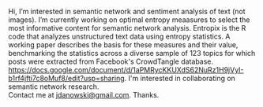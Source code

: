 Hi, I’m interested in semantic network and sentiment analysis of text (not images).
I’m currently working on optimal entropy meaasures to select the most informative content for semantic network analysis. Entropix is the R code that analyzes unstructured text data using entropy statistics.
A working paper describes the basis for these measures and their value, benchmarking the statistics across a diverse sample of 123 topics for which posts were extracted from Facebook's CrowdTangle database. https://docs.google.com/document/d/1aPMRycKKUXdS62NuRz1H9jVyI-b1rf4jfti7c8oMuf8/edit?usp=sharing.
I'm interested in collaborating on semantic network research.  
Contact me at jdanowski@gmail.com.  Thanks.
<!---
jdanowski/jdanowski is a ✨ special ✨ repository because its `README.md` (this file) appears on your GitHub profile.
You can click the Preview link to take a look at your changes.
--->
